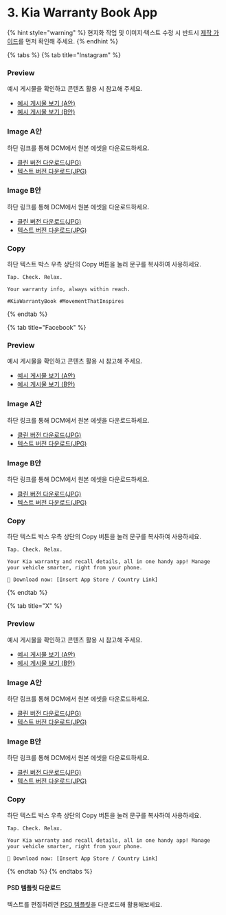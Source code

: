 # 3. Kia Warranty Book App

{% hint style="warning" %}
현지화 작업 및 이미지·텍스트 수정 시 반드시 [제작 가이드](broken-reference)를 먼저 확인해 주세요.
{% endhint %}

{% tabs %}
{% tab title="Instagram" %}
### Preview

예시 게시물을 확인하고 콘텐츠 활용 시 참고해 주세요.

* [예시 게시물 보기 (A안)](https://www.instagram.com/p/DN5ZWhfiYcfjdpUzMk3N_lgx47CMaEnzXqU7Cs0/)
* [예시 게시물 보기 (B안)](https://www.instagram.com/p/DN5ZchuCTXnQ1k8keZdrYR420Pi00iQpIsRH480/)

### Image A안

하단 링크를 통해 DCM에서 원본 에셋을 다운로드하세요.

* [클린 버전 다운로드(JPG)](https://dcm.kia.com/product/contents/contentsForm.do?menuType=detail\&rFolderId=all\&rObjectId=0901e241800fac56\&currPageNum=5\&uProjectCode=\&uMarket=\&uDriveType=\&uDoorType=\&uContentType=\&searchType=title\&searchValue=)
* [텍스트 버전 다운로드(JPG)](https://dcm.kia.com/product/contents/contentsForm.do?menuType=detail\&rFolderId=all\&rObjectId=0901e241800fac56\&currPageNum=5\&uProjectCode=\&uMarket=\&uDriveType=\&uDoorType=\&uContentType=\&searchType=title\&searchValue=)

### Image B안

하단 링크를 통해 DCM에서 원본 에셋을 다운로드하세요.

* [클린 버전 다운로드(JPG)](https://dcm.kia.com/product/contents/contentsForm.do?menuType=detail\&rFolderId=all\&rObjectId=0901e241800fac56\&currPageNum=5\&uProjectCode=\&uMarket=\&uDriveType=\&uDoorType=\&uContentType=\&searchType=title\&searchValue=)
* [텍스트 버전 다운로드(JPG)](https://dcm.kia.com/product/contents/contentsForm.do?menuType=detail\&rFolderId=all\&rObjectId=0901e241800fac56\&currPageNum=5\&uProjectCode=\&uMarket=\&uDriveType=\&uDoorType=\&uContentType=\&searchType=title\&searchValue=)

### Copy

하단 텍스트 박스 우측 상단의 Copy 버튼을 눌러 문구를 복사하여 사용하세요.

```
Tap. Check. Relax.​

Your warranty info, always within reach.​

#KiaWarrantyBook #MovementThatInspires​
```
{% endtab %}

{% tab title="Facebook" %}
### Preview

예시 게시물을 확인하고 콘텐츠 활용 시 참고해 주세요.

* [예시 게시물 보기 (A안)](https://www.facebook.com/photo?fbid=122094503193002387\&set=a.122093299257002387)
* [예시 게시물 보기 (B안)](https://www.facebook.com/photo?fbid=122094503193002387\&set=a.122093299257002387)

### Image A안

하단 링크를 통해 DCM에서 원본 에셋을 다운로드하세요.

* [클린 버전 다운로드(JPG)](https://dcm.kia.com/product/contents/contentsForm.do?menuType=detail\&rFolderId=all\&rObjectId=0901e241800fac56\&currPageNum=5\&uProjectCode=\&uMarket=\&uDriveType=\&uDoorType=\&uContentType=\&searchType=title\&searchValue=)
* [텍스트 버전 다운로드(JPG)](https://dcm.kia.com/product/contents/contentsForm.do?menuType=detail\&rFolderId=all\&rObjectId=0901e241800fac56\&currPageNum=5\&uProjectCode=\&uMarket=\&uDriveType=\&uDoorType=\&uContentType=\&searchType=title\&searchValue=)

### Image B안

하단 링크를 통해 DCM에서 원본 에셋을 다운로드하세요.

* [클린 버전 다운로드(JPG)](https://dcm.kia.com/product/contents/contentsForm.do?menuType=detail\&rFolderId=all\&rObjectId=0901e241800fac56\&currPageNum=5\&uProjectCode=\&uMarket=\&uDriveType=\&uDoorType=\&uContentType=\&searchType=title\&searchValue=)
* [텍스트 버전 다운로드(JPG)](https://dcm.kia.com/product/contents/contentsForm.do?menuType=detail\&rFolderId=all\&rObjectId=0901e241800fac56\&currPageNum=5\&uProjectCode=\&uMarket=\&uDriveType=\&uDoorType=\&uContentType=\&searchType=title\&searchValue=)

### Copy

하단 텍스트 박스 우측 상단의 Copy 버튼을 눌러 문구를 복사하여 사용하세요.

```
Tap. Check. Relax.​

Your Kia warranty and recall details, all in one handy app! Manage your vehicle smarter, right from your phone. ​
​
📲 Download now: [Insert App Store / Country Link]​
```
{% endtab %}

{% tab title="X" %}
### Preview

예시 게시물을 확인하고 콘텐츠 활용 시 참고해 주세요.

* [예시 게시물 보기 (A안)](https://x.com/KiaOwnership/status/1961029109364236748/photo/1)
* [예시 게시물 보기 (B안)](https://x.com/KiaOwnership/status/1961029217967325206/photo/1)

### Image A안

하단 링크를 통해 DCM에서 원본 에셋을 다운로드하세요.

* [클린 버전 다운로드(JPG)](https://dcm.kia.com/product/contents/contentsForm.do?menuType=detail\&rFolderId=all\&rObjectId=0901e241800fac56\&currPageNum=5\&uProjectCode=\&uMarket=\&uDriveType=\&uDoorType=\&uContentType=\&searchType=title\&searchValue=)
* [텍스트 버전 다운로드(JPG)](https://dcm.kia.com/product/contents/contentsForm.do?menuType=detail\&rFolderId=all\&rObjectId=0901e241800fac56\&currPageNum=5\&uProjectCode=\&uMarket=\&uDriveType=\&uDoorType=\&uContentType=\&searchType=title\&searchValue=)

### Image B안

하단 링크를 통해 DCM에서 원본 에셋을 다운로드하세요.

* [클린 버전 다운로드(JPG)](https://dcm.kia.com/product/contents/contentsForm.do?menuType=detail\&rFolderId=all\&rObjectId=0901e241800fac56\&currPageNum=5\&uProjectCode=\&uMarket=\&uDriveType=\&uDoorType=\&uContentType=\&searchType=title\&searchValue=)
* [텍스트 버전 다운로드(JPG)](https://dcm.kia.com/product/contents/contentsForm.do?menuType=detail\&rFolderId=all\&rObjectId=0901e241800fac56\&currPageNum=5\&uProjectCode=\&uMarket=\&uDriveType=\&uDoorType=\&uContentType=\&searchType=title\&searchValue=)

### Copy

하단 텍스트 박스 우측 상단의 Copy 버튼을 눌러 문구를 복사하여 사용하세요.

```
Tap. Check. Relax.​

Your Kia warranty and recall details, all in one handy app! Manage your vehicle smarter, right from your phone. ​
​
📲 Download now: [Insert App Store / Country Link]​
```
{% endtab %}
{% endtabs %}



#### PSD 템플릿 다운로드

텍스트를 편집하려면 [PSD 템플릿](broken-reference)을 다운로드해 활용해보세요.





